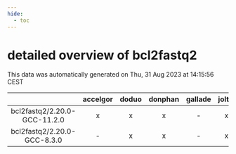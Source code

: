 ```yaml
---
hide:
  - toc
---
```


detailed overview of bcl2fastq2
===============================


This data was automatically generated on Thu, 31 Aug 2023 at 14:15:56 CEST  

| |accelgor|doduo|donphan|gallade|joltik|skitty|swalot|victini|
| :---: | :---: | :---: | :---: | :---: | :---: | :---: | :---: | :---: |
|bcl2fastq2/2.20.0-GCC-11.2.0|x|x|x|-|x|x|x|x|
|bcl2fastq2/2.20.0-GCC-8.3.0|-|x|x|-|x|-|-|-|
